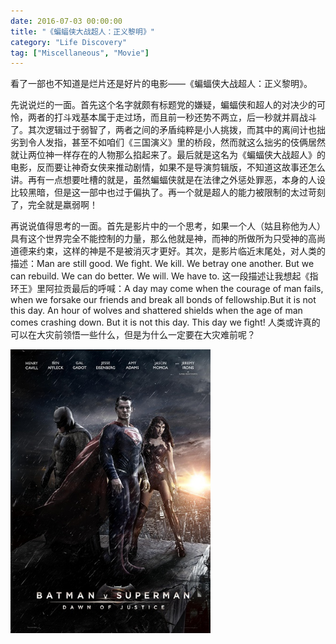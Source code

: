 ```yaml
---
date: 2016-07-03 00:00:00
title: "《蝙蝠侠大战超人：正义黎明》"
category: "Life Discovery"
tag: ["Miscellaneous", "Movie"]
---
```


看了一部也不知道是烂片还是好片的电影——《蝙蝠侠大战超人：正义黎明》。

先说说烂的一面。首先这个名字就颇有标题党的嫌疑，蝙蝠侠和超人的对决少的可怜，两者的打斗戏基本属于走过场，而且前一秒还势不两立，后一秒就并肩战斗了。其次逻辑过于弱智了，两者之间的矛盾纯粹是小人挑拨，而其中的离间计也拙劣到令人发指，甚至不如咱们《三国演义》里的桥段，然而就这么拙劣的伎俩居然就让两位神一样存在的人物那么掐起来了。最后就是这名为《蝙蝠侠大战超人》的电影，反而要让神奇女侠来推动剧情，如果不是导演剪辑版，不知道这故事还怎么讲。再有一点想要吐槽的就是，虽然蝙蝠侠就是在法律之外惩处罪恶，本身的人设比较黑暗，但是这一部中也过于偏执了。再一个就是超人的能力被限制的太过苛刻了，完全就是羸弱啊！

再说说值得思考的一面。首先是影片中的一个思考，如果一个人（姑且称他为人）具有这个世界完全不能控制的力量，那么他就是神，而神的所做所为只受神的高尚道德来约束，这样的神是不是被消灭才更好。其次，是影片临近末尾处，对人类的描述：Man are still good. We fight. We kill. We betray one another. But we can rebuild. We can do better. We will. We have to. 这一段描述让我想起《指环王》里阿拉贡最后的呼喊：A day may come when the courage of man fails, when we forsake our friends and break all bonds of fellowship.But it is not this day. An hour of wolves and shattered shields when the age of man comes crashing down. But it is not this day. This day we fight! 人类或许真的可以在大灾前领悟一些什么，但是为什么一定要在大灾难前呢？

<img class="img-responsive center-block" src="https://raw.githubusercontent.com/joshua19881228/my_blogs/master/Life_Discovery/Miscellaneous/figures/BVS.jpg" alt="" width="320"/>
